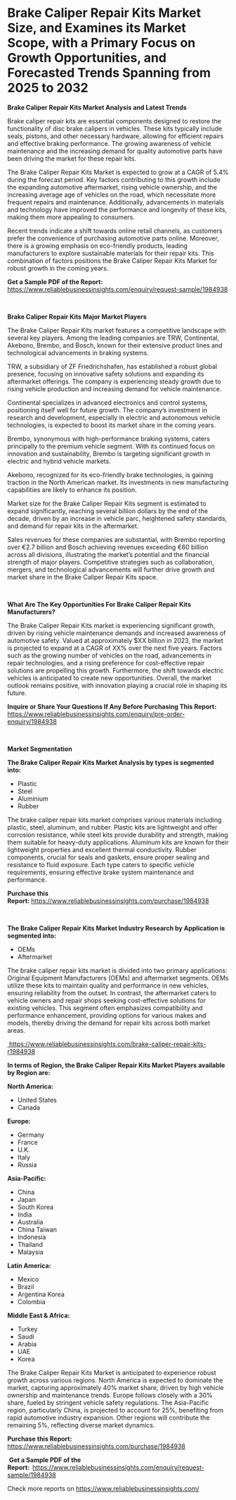 <p><h1>Brake Caliper Repair Kits Market Size, and Examines its Market Scope, with a Primary Focus on Growth Opportunities, and Forecasted Trends Spanning from 2025 to 2032</h1></p><p><strong>Brake Caliper Repair Kits Market Analysis and Latest Trends</strong></p>
<p><p>Brake caliper repair kits are essential components designed to restore the functionality of disc brake calipers in vehicles. These kits typically include seals, pistons, and other necessary hardware, allowing for efficient repairs and effective braking performance. The growing awareness of vehicle maintenance and the increasing demand for quality automotive parts have been driving the market for these repair kits.</p><p>The Brake Caliper Repair Kits Market is expected to grow at a CAGR of 5.4% during the forecast period. Key factors contributing to this growth include the expanding automotive aftermarket, rising vehicle ownership, and the increasing average age of vehicles on the road, which necessitate more frequent repairs and maintenance. Additionally, advancements in materials and technology have improved the performance and longevity of these kits, making them more appealing to consumers.</p><p>Recent trends indicate a shift towards online retail channels, as customers prefer the convenience of purchasing automotive parts online. Moreover, there is a growing emphasis on eco-friendly products, leading manufacturers to explore sustainable materials for their repair kits. This combination of factors positions the Brake Caliper Repair Kits Market for robust growth in the coming years.</p></p>
<p><strong>Get a Sample PDF of the Report:&nbsp;</strong> <a href="https://www.reliablebusinessinsights.com/enquiry/request-sample/1984938?utm_campaign=2459&utm_medium=2&utm_source=Github&utm_content=ia&utm_term=19022025&utm_id=brake-caliper-repair-kits">https://www.reliablebusinessinsights.com/enquiry/request-sample/1984938</a></p>
<p>&nbsp;</p>
<p><strong>Brake Caliper Repair Kits Major Market Players</strong></p>
<p><p>The Brake Caliper Repair Kits market features a competitive landscape with several key players. Among the leading companies are TRW, Continental, Akebono, Brembo, and Bosch, known for their extensive product lines and technological advancements in braking systems.</p><p>TRW, a subsidiary of ZF Friedrichshafen, has established a robust global presence, focusing on innovative safety solutions and expanding its aftermarket offerings. The company is experiencing steady growth due to rising vehicle production and increasing demand for vehicle maintenance.</p><p>Continental specializes in advanced electronics and control systems, positioning itself well for future growth. The company’s investment in research and development, especially in electric and autonomous vehicle technologies, is expected to boost its market share in the coming years.</p><p>Brembo, synonymous with high-performance braking systems, caters principally to the premium vehicle segment. With its continued focus on innovation and sustainability, Brembo is targeting significant growth in electric and hybrid vehicle markets.</p><p>Akebono, recognized for its eco-friendly brake technologies, is gaining traction in the North American market. Its investments in new manufacturing capabilities are likely to enhance its position.</p><p>Market size for the Brake Caliper Repair Kits segment is estimated to expand significantly, reaching several billion dollars by the end of the decade, driven by an increase in vehicle parc, heightened safety standards, and demand for repair kits in the aftermarket.</p><p>Sales revenues for these companies are substantial, with Brembo reporting over €2.7 billion and Bosch achieving revenues exceeding €60 billion across all divisions, illustrating the market’s potential and the financial strength of major players. Competitive strategies such as collaboration, mergers, and technological advancements will further drive growth and market share in the Brake Caliper Repair Kits space.</p></p>
<p>&nbsp;</p>
<p><strong>What Are The Key Opportunities For Brake Caliper Repair Kits Manufacturers?</strong></p>
<p><p>The Brake Caliper Repair Kits market is experiencing significant growth, driven by rising vehicle maintenance demands and increased awareness of automotive safety. Valued at approximately $XX billion in 2023, the market is projected to expand at a CAGR of XX% over the next five years. Factors such as the growing number of vehicles on the road, advancements in repair technologies, and a rising preference for cost-effective repair solutions are propelling this growth. Furthermore, the shift towards electric vehicles is anticipated to create new opportunities. Overall, the market outlook remains positive, with innovation playing a crucial role in shaping its future.</p></p>
<p><strong>Inquire or Share Your Questions If Any Before Purchasing This Report:</strong> <a href="https://www.reliablebusinessinsights.com/enquiry/pre-order-enquiry/1984938?utm_campaign=2459&utm_medium=2&utm_source=Github&utm_content=ia&utm_term=19022025&utm_id=brake-caliper-repair-kits">https://www.reliablebusinessinsights.com/enquiry/pre-order-enquiry/1984938</a></p>
<p>&nbsp;</p>
<p><strong>Market Segmentation</strong></p>
<p><strong>The Brake Caliper Repair Kits Market Analysis by types is segmented into:</strong></p>
<p><ul><li>Plastic</li><li>Steel</li><li>Aluminium</li><li>Rubber</li></ul></p>
<p><p>The brake caliper repair kits market comprises various materials including plastic, steel, aluminum, and rubber. Plastic kits are lightweight and offer corrosion resistance, while steel kits provide durability and strength, making them suitable for heavy-duty applications. Aluminum kits are known for their lightweight properties and excellent thermal conductivity. Rubber components, crucial for seals and gaskets, ensure proper sealing and resistance to fluid exposure. Each type caters to specific vehicle requirements, ensuring effective brake system maintenance and performance.</p></p>
<p><strong>Purchase this Report:&nbsp;</strong><a href="https://www.reliablebusinessinsights.com/purchase/1984938?utm_campaign=2459&utm_medium=2&utm_source=Github&utm_content=ia&utm_term=19022025&utm_id=brake-caliper-repair-kits">https://www.reliablebusinessinsights.com/purchase/1984938</a></p>
<p>&nbsp;</p>
<p><strong>The Brake Caliper Repair Kits Market Industry Research by Application is segmented into:</strong></p>
<p><ul><li>OEMs</li><li>Aftermarket</li></ul></p>
<p><p>The brake caliper repair kits market is divided into two primary applications: Original Equipment Manufacturers (OEMs) and aftermarket segments. OEMs utilize these kits to maintain quality and performance in new vehicles, ensuring reliability from the outset. In contrast, the aftermarket caters to vehicle owners and repair shops seeking cost-effective solutions for existing vehicles. This segment often emphasizes compatibility and performance enhancement, providing options for various makes and models, thereby driving the demand for repair kits across both market areas.</p></p>
<p><a href="https://www.reliablebusinessinsights.com/brake-caliper-repair-kits-r1984938?utm_campaign=2459&utm_medium=2&utm_source=Github&utm_content=ia&utm_term=19022025&utm_id=brake-caliper-repair-kits">&nbsp;https://www.reliablebusinessinsights.com/brake-caliper-repair-kits-r1984938</a></p>
<p><strong>In terms of Region, the Brake Caliper Repair Kits Market Players available by Region are:</strong></p>
<p>
    <p> <strong> North America: </strong>
        <ul>
            <li>United States</li>
            <li>Canada</li>
        </ul>
        </p> 
    <p> <strong> Europe: </strong>
        <ul>
            <li>Germany</li>
            <li>France</li>
            <li>U.K.</li>
            <li>Italy</li>
            <li>Russia</li>
        </ul>
        </p> 
    <p> <strong> Asia-Pacific: </strong>
        <ul>
            <li>China</li>
            <li>Japan</li>
            <li>South Korea</li>
            <li>India</li>
            <li>Australia</li>
            <li>China Taiwan</li>
            <li>Indonesia</li>
            <li>Thailand</li>
            <li>Malaysia</li>
        </ul>
        </p> 
    <p> <strong> Latin America: </strong>
        <ul>
            <li>Mexico</li>
            <li>Brazil</li>
            <li>Argentina Korea</li>
            <li>Colombia</li>
        </ul>
        </p> 
    <p> <strong> Middle East & Africa: </strong>
        <ul>
            <li>Turkey</li>
            <li>Saudi</li>
            <li>Arabia</li>
            <li>UAE</li>
            <li>Korea</li>
        </ul>
    </p>
    </p>
<p><p>The Brake Caliper Repair Kits Market is anticipated to experience robust growth across various regions. North America is expected to dominate the market, capturing approximately 40% market share, driven by high vehicle ownership and maintenance trends. Europe follows closely with a 30% share, fueled by stringent vehicle safety regulations. The Asia-Pacific region, particularly China, is projected to account for 25%, benefiting from rapid automotive industry expansion. Other regions will contribute the remaining 5%, reflecting diverse market dynamics.</p></p>
<p><strong>Purchase this Report: </strong><a href="https://www.reliablebusinessinsights.com/purchase/1984938?utm_campaign=2459&utm_medium=2&utm_source=Github&utm_content=ia&utm_term=19022025&utm_id=brake-caliper-repair-kits">https://www.reliablebusinessinsights.com/purchase/1984938</a></p>
<p>&nbsp;<strong>Get a Sample PDF of the Report:&nbsp;&nbsp;</strong><a href="https://www.reliablebusinessinsights.com/enquiry/request-sample/1984938?utm_campaign=2459&utm_medium=2&utm_source=Github&utm_content=ia&utm_term=19022025&utm_id=brake-caliper-repair-kits">https://www.reliablebusinessinsights.com/enquiry/request-sample/1984938</a></p>
<p><strong></strong></p>
<p>Check more reports on <a href="https://www.reliablebusinessinsights.com/?utm_campaign=2459&utm_medium=2&utm_source=Github&utm_content=ia&utm_term=19022025&utm_id=brake-caliper-repair-kits">https://www.reliablebusinessinsights.com/</a></p>